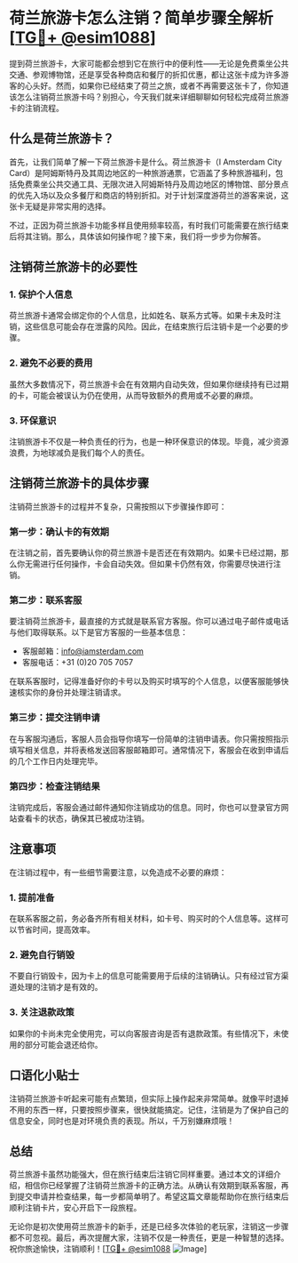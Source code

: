 # 荷兰旅游卡怎么注销？简单步骤全解析[[TG💪+ @esim1088](https://t.me/s/esim1088)]

提到荷兰旅游卡，大家可能都会想到它在旅行中的便利性——无论是免费乘坐公共交通、参观博物馆，还是享受各种商店和餐厅的折扣优惠，都让这张卡成为许多游客的心头好。然而，如果你已经结束了荷兰之旅，或者不再需要这张卡了，你知道该怎么注销荷兰旅游卡吗？别担心，今天我们就来详细聊聊如何轻松完成荷兰旅游卡的注销流程。

## 什么是荷兰旅游卡？

首先，让我们简单了解一下荷兰旅游卡是什么。荷兰旅游卡（I Amsterdam City Card）是阿姆斯特丹及其周边地区的一种旅游通票，它涵盖了多种旅游福利，包括免费乘坐公共交通工具、无限次进入阿姆斯特丹及周边地区的博物馆、部分景点的优先入场以及众多餐厅和商店的特别折扣。对于计划深度游荷兰的游客来说，这张卡无疑是非常实用的选择。

不过，正因为荷兰旅游卡功能多样且使用频率较高，有时我们可能需要在旅行结束后将其注销。那么，具体该如何操作呢？接下来，我们将一步步为你解答。

## 注销荷兰旅游卡的必要性

### 1. **保护个人信息**
荷兰旅游卡通常会绑定你的个人信息，比如姓名、联系方式等。如果卡未及时注销，这些信息可能会存在泄露的风险。因此，在结束旅行后注销卡是一个必要的步骤。

### 2. **避免不必要的费用**
虽然大多数情况下，荷兰旅游卡会在有效期内自动失效，但如果你继续持有已过期的卡，可能会被误认为仍在使用，从而导致额外的费用或不必要的麻烦。

### 3. **环保意识**
注销旅游卡不仅是一种负责任的行为，也是一种环保意识的体现。毕竟，减少资源浪费，为地球减负是我们每个人的责任。

## 注销荷兰旅游卡的具体步骤

注销荷兰旅游卡的过程并不复杂，只需按照以下步骤操作即可：

### **第一步：确认卡的有效期**
在注销之前，首先要确认你的荷兰旅游卡是否还在有效期内。如果卡已经过期，那么你无需进行任何操作，卡会自动失效。但如果卡仍然有效，你需要尽快进行注销。

### **第二步：联系客服**
要注销荷兰旅游卡，最直接的方式就是联系官方客服。你可以通过电子邮件或电话与他们取得联系。以下是官方客服的一些基本信息：
- 客服邮箱：info@iamsterdam.com
- 客服电话：+31 (0)20 705 7057

在联系客服时，记得准备好你的卡号以及购买时填写的个人信息，以便客服能够快速核实你的身份并处理注销请求。

### **第三步：提交注销申请**
在与客服沟通后，客服人员会指导你填写一份简单的注销申请表。你只需按照指示填写相关信息，并将表格发送回客服邮箱即可。通常情况下，客服会在收到申请后的几个工作日内处理完毕。

### **第四步：检查注销结果**
注销完成后，客服会通过邮件通知你注销成功的信息。同时，你也可以登录官方网站查看卡的状态，确保其已被成功注销。

## 注意事项

在注销过程中，有一些细节需要注意，以免造成不必要的麻烦：

### **1. 提前准备**
在联系客服之前，务必备齐所有相关材料，如卡号、购买时的个人信息等。这样可以节省时间，提高效率。

### **2. 避免自行销毁**
不要自行销毁卡，因为卡上的信息可能需要用于后续的注销确认。只有经过官方渠道处理的注销才是有效的。

### **3. 关注退款政策**
如果你的卡尚未完全使用完，可以向客服咨询是否有退款政策。有些情况下，未使用的部分可能会退还给你。

## 口语化小贴士

注销荷兰旅游卡听起来可能有点繁琐，但实际上操作起来非常简单。就像平时退掉不用的东西一样，只要按照步骤来，很快就能搞定。记住，注销是为了保护自己的信息安全，同时也是对环境负责的表现。所以，千万别嫌麻烦哦！

## 总结

荷兰旅游卡虽然功能强大，但在旅行结束后注销它同样重要。通过本文的详细介绍，相信你已经掌握了注销荷兰旅游卡的正确方法。从确认有效期到联系客服，再到提交申请并检查结果，每一步都简单明了。希望这篇文章能帮助你在旅行结束后顺利注销卡片，安心开启下一段旅程。

无论你是初次使用荷兰旅游卡的新手，还是已经多次体验的老玩家，注销这一步骤都不可忽视。最后，再次提醒大家，注销不仅是一种责任，更是一种智慧的选择。祝你旅途愉快，注销顺利！[[TG💪+ @esim1088](https://t.me/s/esim1088) ![Image](https://i.postimg.cc/4NQfJmqS/Snipaste-2025-05-13-00-14-12.png)]